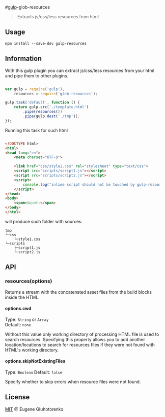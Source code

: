 #[gulp](https://github.com/wearefractal/gulp)-glob-resources

> Extracts js/css/less resources from html

## Usage

```
npm install --save-dev gulp-resources
```

## Information

With this gulp plugin you can extract js/css/less resources from your html and pipe them to other plugins.

```js

var gulp = require('gulp'),
    resources = require('glob-resources');

gulp.task('default', function () {
    return gulp.src('./template.html')
        .pipe(resources())
        .pipe(gulp.dest('./tmp'));
});
```

Running this task for such html

```html

<!DOCTYPE html>
<html>
<head lang="en">
    <meta charset="UTF-8">

	<link href="css/style1.css" rel="stylesheet" type="text/css">
    <script src="scripts/script1.js"></script>
    <script src="scripts/script2.js"></script>
    <script>
        console.log("inline script should not be touched by gulp-resources");
    </script>
</head>
<body>
    <span>&quot;</span>
</body>
</html>
```

will produce such folder with sources:

```
tmp
└─css
    └─style1.css
└─scripts
    ├─script1.js
    └─script2.js
```

## API

### resources(options)

Returns a stream with the concatenated asset files from the build blocks inside the HTML.

#### options.cwd

Type: `String` or `Array`  
Default: `none`  

Without this value only working directory of processing HTML file is used to search resources. 
Specifying this property allows you to add another location/locations to search for resources files if they were not found with HTML's working directory.

#### options.skipNotExistingFiles
Type: `Boolean` 
Default: `false`

Specify whether to skip errors when resource files were not found.

## License

[MIT](http://en.wikipedia.org/wiki/MIT_License) @ Eugene Gluhotorenko
